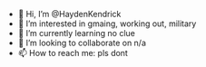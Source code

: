 - 👋 Hi, I’m @HaydenKendrick
- 👀 I’m interested in gmaing, working out, military
- 🌱 I’m currently learning no clue
- 💞️ I’m looking to collaborate on n/a
- 📫 How to reach me: pls dont

<!---
HaydenKendrick/HaydenKendrick is a ✨ special ✨ repository because its `README.md` (this file) appears on your GitHub profile.
You can click the Preview link to take a look at your changes.
--->

